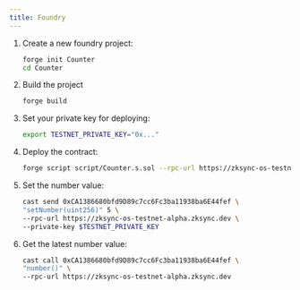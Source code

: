 ```yaml
---
title: Foundry
---
```


1. Create a new foundry project:

    ```bash
    forge init Counter
    cd Counter
    ```

1. Build the project

    ```bash
    forge build
    ```

1. Set your private key for deploying:

    ```bash
    export TESTNET_PRIVATE_KEY="0x..."
    ```

1. Deploy the contract:

    ```bash
    forge script script/Counter.s.sol --rpc-url https://zksync-os-testnet-alpha.zksync.dev --broadcast --private-key $TESTNET_PRIVATE_KEY
    ```

1. Set the number value:

    ```bash
    cast send 0xCA1386680bfd9D89c7cc6Fc3ba11938ba6E44fef \
    "setNumber(uint256)" 5 \
    --rpc-url https://zksync-os-testnet-alpha.zksync.dev \
    --private-key $TESTNET_PRIVATE_KEY
    ```

1. Get the latest number value:

    ```bash
    cast call 0xCA1386680bfd9D89c7cc6Fc3ba11938ba6E44fef \
    "number()" \
    --rpc-url https://zksync-os-testnet-alpha.zksync.dev
    ```
